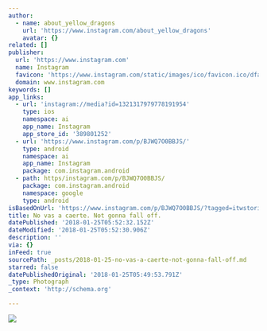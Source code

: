 ```yaml
---
author:
  - name: about_yellow_dragons
    url: 'https://www.instagram.com/about_yellow_dragons'
    avatar: {}
related: []
publisher:
  url: 'https://www.instagram.com'
  name: Instagram
  favicon: 'https://www.instagram.com/static/images/ico/favicon.ico/dfa85bb1fd63.ico'
  domain: www.instagram.com
keywords: []
app_links:
  - url: 'instagram://media?id=1321317979778191954'
    type: ios
    namespace: ai
    app_name: Instagram
    app_store_id: '389801252'
  - url: 'https://www.instagram.com/p/BJWQ7O0BBJS/'
    type: android
    namespace: ai
    app_name: Instagram
    package: com.instagram.android
  - path: https/instagram.com/p/BJWQ7O0BBJS/
    package: com.instagram.android
    namespace: google
    type: android
isBasedOnUrl: 'https://www.instagram.com/p/BJWQ7O0BBJS/?tagged=itwstories'
title: No vas a caerte. Not gonna fall off.
datePublished: '2018-01-25T05:52:32.152Z'
dateModified: '2018-01-25T05:52:30.906Z'
description: ''
via: {}
inFeed: true
sourcePath: _posts/2018-01-25-no-vas-a-caerte-not-gonna-fall-off.md
starred: false
datePublishedOriginal: '2018-01-25T05:49:53.791Z'
_type: Photograph
_context: 'http://schema.org'

---
```

![](https://imgflo.herokuapp.com/graph/2b2431f8e7ba7b0/3556f62b657129e7ded20e8da9950312/noop.jpg?input=https%3A%2F%2Fscontent-iad3-1.cdninstagram.com%2Fvp%2F452d9ad26b2093bb9d92c845ab8330d4%2F5AF4F189%2Ft51.2885-15%2Fe35%2F13827309_812644168877743_234705188_n.jpg)